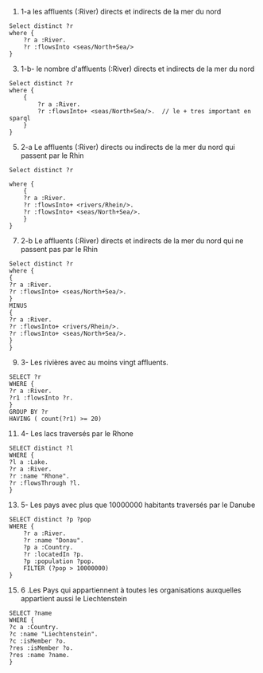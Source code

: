 1. 1-a les affluents (:River) directs et indirects de la mer du nord
```sparql
Select distinct ?r
where {
	?r a :River.
	?r :flowsInto <seas/North+Sea/>
}
```
3. 1-b- le nombre d'affluents (:River) directs et indirects de la mer du nord
```sparql
Select distinct ?r
where {
	{
		?r a :River.
		?r :flowsInto+ <seas/North+Sea/>.  // le + tres important en sparql
	}
}
```
5. 2-a Le affluents (:River) directs ou indirects de la mer du nord qui passent par le Rhin
```sparql
Select distinct ?r

where {
	{
	?r a :River.
	?r :flowsInto+ <rivers/Rhein/>.
	?r :flowsInto+ <seas/North+Sea/>.
	}
}
```
7. 2-b Le affluents (:River) directs et indirects de la mer du nord qui ne passent pas par le Rhin
```sparql
Select distinct ?r
where {
{
?r a :River.
?r :flowsInto+ <seas/North+Sea/>.
}
MINUS
{
?r a :River.
?r :flowsInto+ <rivers/Rhein/>.
?r :flowsInto+ <seas/North+Sea/>.
}
}
```
9. 3- Les rivières avec au moins vingt affluents.
```sparql
SELECT ?r
WHERE {
?r a :River.
?r1 :flowsInto ?r.
}
GROUP BY ?r
HAVING ( count(?r1) >= 20)
```
11. 4- Les lacs traversés par le Rhone
```sparql
SELECT distinct ?l
WHERE {
?l a :Lake.
?r a :River.
?r :name "Rhone".
?r :flowsThrough ?l.
}
```
13. 5- Les pays avec plus que 10000000 habitants traversés par le Danube
```sparql
SELECT distinct ?p ?pop
WHERE {
	?r a :River.
	?r :name "Donau".
	?p a :Country.
	?r :locatedIn ?p.
	?p :population ?pop.
	FILTER (?pop > 10000000)
}
```
15. 6 .Les Pays qui appartiennent à toutes les organisations auxquelles appartient aussi le Liechtenstein
```sparql
SELECT ?name
WHERE {
?c a :Country.
?c :name "Liechtenstein".
?c :isMember ?o.
?res :isMember ?o.
?res :name ?name.
}
```